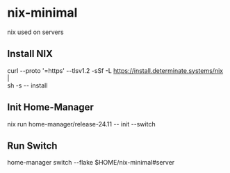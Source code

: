 # nix-minimal
nix used on servers


## Install NIX
curl --proto '=https' --tlsv1.2 -sSf -L https://install.determinate.systems/nix | \
  sh -s -- install

## Init Home-Manager
nix run home-manager/release-24.11 -- init --switch

## Run Switch
home-manager switch --flake $HOME/nix-minimal#server
